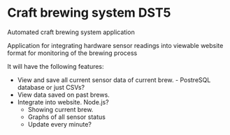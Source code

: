 # Craft brewing system DST5
Automated craft brewing system application

Application for integrating hardware sensor readings into viewable website format for monitoring of the brewing process

It will have the following features:
* View and save all current sensor data of current brew. -  PostreSQL database or just CSVs?
* View data saved on past brews.
* Integrate into website. Node.js?
    * Showing current brew.
    * Graphs of all sensor status
    * Update every minute?
